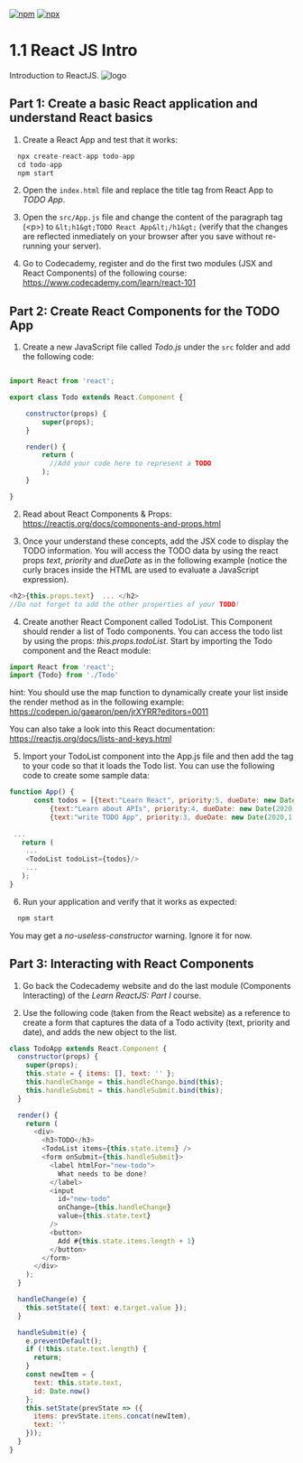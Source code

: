 [![npm](https://img.shields.io/badge/npm-v6.13.4-red.svg)](https://www.npmjs.com/)
[![npx](https://img.shields.io/badge/dependencies-npx-orange)](https://www.npmjs.com/package/npx)

# 1.1 React JS Intro
Introduction to ReactJS.
![logo](https://logos-download.com/wp-content/uploads/2016/09/React_logo_wordmark.png)
## Part 1: Create a basic React application and understand React basics

1. Create a React App and test that it works:

```javascript
  npx create-react-app todo-app
  cd todo-app
  npm start
```
2. Open the `index.html` file and replace the title tag from React App to _TODO App_.

3. Open the `src/App.js` file and change the content of the paragraph tag (&lt;p&gt;) to `&lt;h1&gt;TODO React App&lt;/h1&gt;` (verify that the changes are reflected inmediately on your browser after you save without re-running your server).

4. Go to Codecademy, register and do the first two modules (JSX and React Components) of the following course: https://www.codecademy.com/learn/react-101

## Part 2: Create React Components for the TODO App

1. Create a new JavaScript file called *Todo.js* under the `src` folder and add the following code: 

```javascript

import React from 'react';

export class Todo extends React.Component {

    constructor(props) {
        super(props);
    }   

    render() {
        return (  
          //Add your code here to represent a TODO
        );
    }

}
```
2. Read about React Components & Props:  https://reactjs.org/docs/components-and-props.html

3. Once your understand these concepts, add the JSX code to display the TODO information. You will access the TODO data by using the react props *text*,  *priority* and *dueDate* as in the following example (notice the curly braces inside the HTML are used to evaluate a JavaScript expression).

```javascript
<h2>{this.props.text}  ... </h2> 
//Do not forget to add the other properties of your TODO!
```

4. Create another React Component called TodoList. This Component should render a list of Todo components. You can access the todo list by using the props: *this.props.todoList*. Start by importing the Todo component and the React module:

```javascript
import React from 'react';
import {Todo} from './Todo'
```

hint: You should use the map function to dynamically create your list inside the render method as in the following example: https://codepen.io/gaearon/pen/jrXYRR?editors=0011

You can also take a look into this React documentation: https://reactjs.org/docs/lists-and-keys.html 

5. Import your TodoList component into the App.js file and then add the <TodoList> tag to your code so that it loads the Todo list.
  You can use the following code to create some sample data:

```javascript
function App() {
      const todos = [{text:"Learn React", priority:5, dueDate: new Date() },
          {text:"Learn about APIs", priority:4, dueDate: new Date(2020,1,23) },
          {text:"write TODO App", priority:3, dueDate: new Date(2020,1,30) }];
 
 ...
   return (
    ...
    <TodoList todoList={todos}/>
    ...
   );
}
```

6. Run your application and verify that it works as expected:

```javascript
  npm start 
```

You may get a _no-useless-constructor_ warning. Ignore it for now.

## Part 3: Interacting with React Components

1. Go back the Codecademy website and do the last module (Components Interacting) of the _Learn ReactJS: Part I_ course.

2. Use the following code (taken from the React website) as a reference to create a form that captures the data of a Todo activity (text, priority and date), and adds the new object to the list.

```javascript
class TodoApp extends React.Component {
  constructor(props) {
    super(props);
    this.state = { items: [], text: '' };
    this.handleChange = this.handleChange.bind(this);
    this.handleSubmit = this.handleSubmit.bind(this);
  }

  render() {
    return (
      <div>
        <h3>TODO</h3>
        <TodoList items={this.state.items} />
        <form onSubmit={this.handleSubmit}>
          <label htmlFor="new-todo">
            What needs to be done?
          </label>
          <input
            id="new-todo"
            onChange={this.handleChange}
            value={this.state.text}
          />
          <button>
            Add #{this.state.items.length + 1}
          </button>
        </form>
      </div>
    );
  }

  handleChange(e) {
    this.setState({ text: e.target.value });
  }

  handleSubmit(e) {
    e.preventDefault();
    if (!this.state.text.length) {
      return;
    }
    const newItem = {
      text: this.state.text,
      id: Date.now()
    };
    this.setState(prevState => ({
      items: prevState.items.concat(newItem),
      text: ''
    }));
  }
}
```